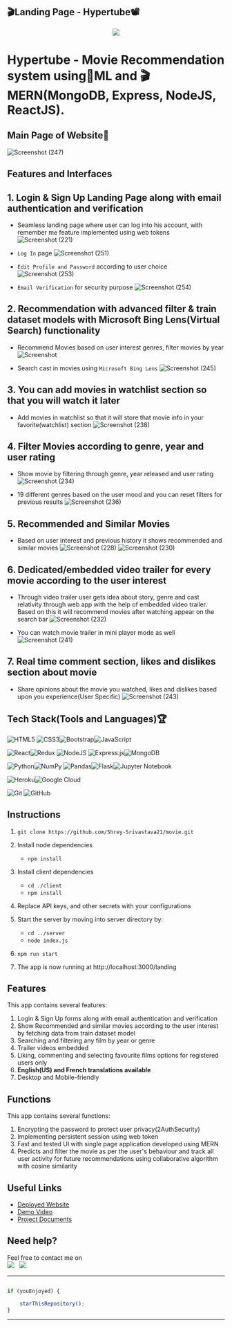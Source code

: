 
<!-- ![Hypertube](https://user-images.githubusercontent.com/84815622/170829999-8a1ad193-099c-4912-badd-eb9482753c4d.png) -->


<!-- ![GitHub code size in bytes](https://img.shields.io/badge/Code%20Size-3gb-red)

![GitHub last commit](https://img.shields.io/badge/Last%20Commit-May-blue)
 -->

## 🎬Landing Page - Hypertube📽 ##

<!-- [Hypertube](https://moviemain.herokuapp.com/register)  -->

<!-- ## 🎥Abouts📢 -->

<p align="center">
 <a href="https://moviemain.herokuapp.com/" target="_blank">
  <img src="https://user-images.githubusercontent.com/84815622/170829999-8a1ad193-099c-4912-badd-eb9482753c4d.png" />
 </a>
</p>

# Hypertube - Movie Recommendation system using🔱ML and 🎬 MERN(MongoDB, Express, NodeJS, ReactJS).

<!-- ![Movie Recommeded System](https://user-images.githubusercontent.com/84815622/170829815-d754d60e-30cf-4e97-8102-e2d2ef9d2fa6.png) -->

<!-- ## Submission for Microsoft Engage 2022🌟 -->

<!-- <p align="center">
  <img src="https://user-images.githubusercontent.com/84815622/170830184-b031c77b-ae42-4aa0-b494-8b965a5e34f1.png" />
</p> -->





## Main Page of Website📌
![Screenshot (247)](https://user-images.githubusercontent.com/84815622/170850248-a661d0f3-107c-45e1-8bec-c22dc1b3d172.png)


<!-- ## Movie Recommender system using Collaborative Filtering Algorithm✨ with Cosine Similarity🎭
<a href="https://youtu.be/UWnl8ZfCRbM"><img src="https://img.shields.io/badge/view-demo-blue?style=for-the-badge&label=View%20Demo%20Video"></img></a>
 -->

## Features and Interfaces

## 1. Login & Sign Up Landing Page along with email authentication and verification
   - Seamless landing page where user can log into his account, with remember me feature implemented using web tokens
   ![Screenshot (221)](https://user-images.githubusercontent.com/84815622/170837141-1a5c1701-ae64-4739-a989-a439c74fa1a6.png)

   - `Log In` page
   ![Screenshot (251)](https://user-images.githubusercontent.com/84815622/170850912-87b00a51-35b4-4468-b348-44c07383a321.png)
   
   - `Edit Profile and Password` according to user choice
   ![Screenshot (253)](https://user-images.githubusercontent.com/84815622/170850986-eb0d30e4-de40-4d43-87e2-67fdd75f271f.png)
   
   - `Email Verification` for security purpose
   ![Screenshot (254)](https://user-images.githubusercontent.com/84815622/170855864-517aa74a-51e5-41fb-acae-d77eeffa06c2.png)

   
## 2. Recommendation with advanced filter & train dataset models with Microsoft Bing Lens(Virtual Search) functionality
   
   - Recommend Movies based on user interest genres, filter movies by year
   ![Screenshot](https://user-images.githubusercontent.com/84815622/170837493-e3929561-9ad4-47c7-98ed-9e67d0786965.png)

   - Search cast in movies using `Microsoft Bing Lens`
   ![Screenshot (245)](https://user-images.githubusercontent.com/84815622/170849957-fddae52b-9963-4b2c-b75f-1e995bd07bdf.png)

## 3. You can add movies in watchlist section so that you will watch it later
   - Add movies in watchlist so that it will store that movie info in your favorite(watchlist) section
   ![Screenshot (238)](https://user-images.githubusercontent.com/84815622/170849249-1c3519b8-5f96-444f-a708-d4da9bc8a0ea.png)

## 4. Filter Movies according to genre, year and user rating

   - Show movie by filtering through genre, year released and user rating
   ![Screenshot (234)](https://user-images.githubusercontent.com/84815622/170848485-acb132a3-fd0b-4ea3-bb69-51fff0880226.png)

   - 19 different genres based on the user mood and you can reset filters for previous results
   ![Screenshot (236)](https://user-images.githubusercontent.com/84815622/170848606-23b409d0-c6e9-482b-b864-9ec971df1802.png)


## 5. Recommended and Similar Movies

   - Based on user interest and previous history it shows recommended and similar movies
   ![Screenshot (228)](https://user-images.githubusercontent.com/84815622/170838510-bb033baa-4905-4523-9e0c-86a42412118b.png)
   ![Screenshot (230)](https://user-images.githubusercontent.com/84815622/170838659-efc1fad8-5eec-49e3-b17f-1753150afc18.png)

## 6. Dedicated/embedded video trailer for every movie according to the user interest

   - Through video trailer user gets idea about story, genre and cast relativity through web app with the help of embedded video trailer. Based on this it will recommend movies after watching appear on the search bar
   ![Screenshot (232)](https://user-images.githubusercontent.com/84815622/170838962-61135a05-3853-4b1a-a69a-04d2c3494e2a.png)
   
   - You can watch movie trailer in mini player mode as well
   ![Screenshot (241)](https://user-images.githubusercontent.com/84815622/170849430-4b8eda71-6852-4d06-a15d-b9c095f91712.png)


## 7. Real time comment section, likes and dislikes section about movie
    
   - Share opinions about the movie you watched, likes and dislikes based upon you experience(User Specific)
   ![Screenshot (243)](https://user-images.githubusercontent.com/84815622/170849820-936a900f-fe47-4d10-a764-f5f0fc13295f.png)

## Tech Stack(Tools and Languages)🏆

                      
![HTML5](https://img.shields.io/badge/html5-%23E34F26.svg?style=for-the-badge&logo=html5&logoColor=white)
![CSS3](https://img.shields.io/badge/css3-%231572B6.svg?style=for-the-badge&logo=css3&logoColor=white)![Bootstrap](https://img.shields.io/badge/bootstrap-%23563D7C.svg?style=for-the-badge&logo=bootstrap&logoColor=white)![JavaScript](https://img.shields.io/badge/javascript-%23323330.svg?style=for-the-badge&logo=javascript&logoColor=%23F7DF1E)  

![React](https://img.shields.io/badge/react-%2320232a.svg?style=for-the-badge&logo=react&logoColor=%2361DAFB)![Redux](https://img.shields.io/badge/redux-%23593d88.svg?style=for-the-badge&logo=redux&logoColor=white)
![NodeJS](https://img.shields.io/badge/node.js-6DA55F?style=for-the-badge&logo=node.js&logoColor=white) ![Express.js](https://img.shields.io/badge/express.js-%23404d59.svg?style=for-the-badge&logo=express&logoColor=%2361DAFB)![MongoDB](https://img.shields.io/badge/MongoDB-%234ea94b.svg?style=for-the-badge&logo=mongodb&logoColor=white)

![Python](https://img.shields.io/badge/python-3670A0?style=for-the-badge&logo=python&logoColor=ffdd54)![NumPy](https://img.shields.io/badge/numpy-%23013243.svg?style=for-the-badge&logo=numpy&logoColor=white)
![Pandas](https://img.shields.io/badge/pandas-%23150458.svg?style=for-the-badge&logo=pandas&logoColor=white)![Flask](https://img.shields.io/badge/flask-%23000.svg?style=for-the-badge&logo=flask&logoColor=white)![Jupyter Notebook](https://img.shields.io/badge/jupyter-%23FA0F00.svg?style=for-the-badge&logo=jupyter&logoColor=white)     

![Heroku](https://img.shields.io/badge/heroku-%23430098.svg?style=for-the-badge&logo=heroku&logoColor=white)![Google Cloud](https://img.shields.io/badge/GoogleCloud-%234285F4.svg?style=for-the-badge&logo=google-cloud&logoColor=white)

![Git](https://img.shields.io/badge/git-%23F05033.svg?style=for-the-badge&logo=git&logoColor=white) ![GitHub](https://img.shields.io/badge/github-%23121011.svg?style=for-the-badge&logo=github&logoColor=white)                             

## Instructions


1. `git clone https://github.com/Shrey-Srivastava21/movie.git` 

2. Install node dependencies 
   - `npm install`
3. Install client dependencies
   - `cd ./client`
   - `npm install`
4. Replace API keys, and other secrets with your configurations
5. Start the server by moving into server directory by:
   - `cd ../server`
   - `node index.js`
7. `npm run start`
8. The app is now running at http://localhost:3000/landing


## Features

This app contains several features: 
1. Login & Sign Up forms along with email authentication and verification
2. Show Recommended and similar movies according to the user interest by fetching data from train dataset model
4. Searching and filtering any film by year or genre 
5. Trailer videos embedded 
6. Liking, commenting and selecting favourite films options for registered users only 
7. **English(US) and French translations available**
8. Desktop and Mobile-friendly

## Functions

This app contains several functions:
1. Encrypting the password to protect user privacy(2AuthSecurity) 
2. Implementing persistent session using web token
3. Fast and tested UI with single page application developed using MERN
4. Predicts and filter the movie as per the user's behaviour and track all user activity for future recommendations using collaborative algorithm with cosine similarity

## Useful Links

- [Deployed Website](https://moviemain.herokuapp.com/)
- [Demo Video](https://youtu.be/UWnl8ZfCRbM)
- [Project Documents](https://1drv.ms/u/s!AuOhcmvBFxGOh6FeTTVRxOdUv736MQ?e=WccUkA)

## Need help?


Feel free to contact me on \
<a href = "https://www.linkedin.com/in/shrey-srivastava-591bb21bb" target="_blank"><img src="https://img.shields.io/badge/LinkedIn-0077B5?style=for-the-badge&logo=linkedin&logoColor=white" /></a>&nbsp;&nbsp;&nbsp;<a href = "https://github.com/Shrey-Srivastava21" target="_blank"><img src="https://img.shields.io/badge/GitHub-100000?style=for-the-badge&logo=github&logoColor=white" /></a>


---------

```javascript

if (youEnjoyed) {

    starThisRepository();
}

```

-----------
